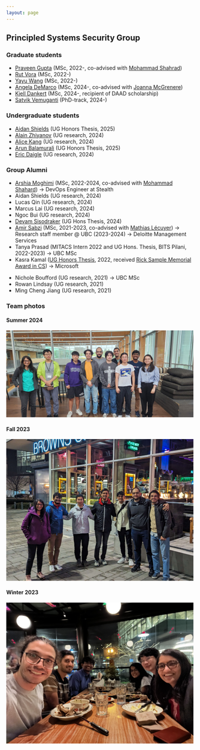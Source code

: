 ```yaml
---
layout: page
---
```


## Principled Systems Security Group

### Graduate students

- [Praveen Gupta](https://pvgupta24.github.io/) (MSc, 2022-, co-advised with [Mohammad Shahrad](https://mshahrad.github.io/))
- [Rut Vora](https://rutvora.com/) (MSc, 2022-)
- [Yayu Wang](https://st-saint.github.io/) (MSc, 2022-)
- [Angela DeMarco]() (MSc, 2024-, co-advised with [Joanna McGrenere](https://www.cs.ubc.ca/~joanna/))
- [Kjell Dankert]() (MSc, 2024-, recipient of DAAD scholarship)
- [Satvik Vemuganti]() (PhD-track, 2024-)

### Undergraduate students
- [Aidan Shields](https://www.linkedin.com/in/aidanshields18/) (UG Honors Thesis, 2025)
- [Alain Zhiyanov](https://www.linkedin.com/in/alainzhiyanov/) (UG research, 2024)
- [Alice Kang](https://www.linkedin.com/in/alicekang0228/) (UG research, 2024)
- [Arun Balamurali](https://www.linkedin.com/in/itsarune/) (UG Honors Thesis, 2025)
- [Eric Daigle](https://www.ericdaigle.ca/pages/about/) (UG research, 2024)


<!--
- [Gargi Mitra](https://gargi-mitra.github.io/website/) (Postdoc, with [Karthik Pattabiraman](https://blogs.ubc.ca/karthik/))
-->

### Group Alumni

- [Arshia Moghimi](https://www.linkedin.com/in/arshia-moghimi-3a7a41150/) (MSc, 2022-2024, co-advised with [Mohammad Shahard](https://mshahrad.github.io/)) → DevOps Engineer at Stealth
- Aidan Shields (UG research, 2024)
- Lucas Qin (UG research, 2024)
- Marcus Lai (UG research, 2024)
- Ngoc Bui (UG research, 2024)
- [Devam Sisodraker](https://www.linkedin.com/in/d3vel0per/) (UG Hons Thesis, 2024)
- [Amir Sabzi](https://amir-sabzi.github.io/) (MSc, 2021-2023, co-advised with [Mathias Lécuyer](https://mathias.lecuyer.me/)) → Research staff member @ UBC (2023-2024) → Deloitte Management Services
- Tanya Prasad (MITACS Intern 2022 and UG Hons. Thesis, BITS Pilani, 2022-2023) → UBC MSc
- Kasra Kamal ([UG Honors Thesis](https://open.library.ubc.ca/soa/cIRcle/collections/undergraduateresearch/52966/items/1.0413167), 2022, received [Rick Sample Memorial Award in CS](https://www.cs.ubc.ca/award/2022/05/rick-sample-memorial-award-computer-science)) → Microsoft
<!--- Aanandi Siddharth (UG research, 2022)-->
<!--- Gokce Dilek (UG research, 2022)-->
<!--- Jae Han (Ryan) Kim (UG research, 2022)-->
<!--- Gwangkul (David) Kim (UG research, 2021)-->
<!--- Chenhao Xu (UG research, 2021)-->
- Nichole Boufford (UG research, 2021) → UBC MSc
- Rowan Lindsay (UG research, 2021)
- Ming Cheng Jiang (UG research, 2021)

### Team photos

#### Summer 2024
<span class="image object">
<img src="imgs/summer2024.jpeg" class="wrap align-center" width=500>
</span>

#### Fall 2023
<span class="image object">
<img src="imgs/group2023.jpg" class="wrap align-center" width=500>
</span>

#### Winter 2023
<span class="image object">
<img src="imgs/winter2023.jpg" class="wrap align-center" width=500>
</span>
